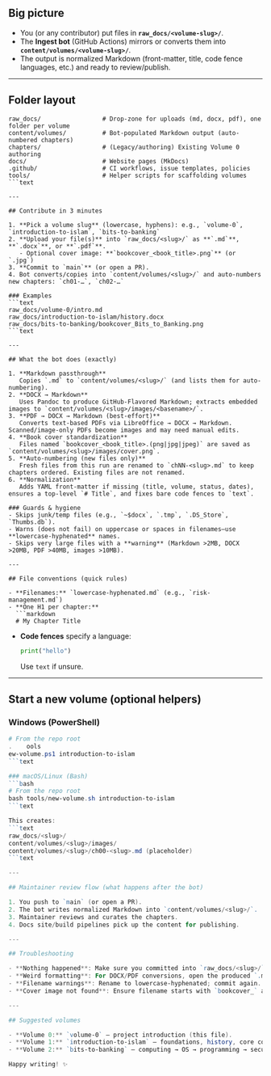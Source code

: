 
## Big picture

- You (or any contributor) put files in **`raw_docs/<volume-slug>/`**.
- The **Ingest bot** (GitHub Actions) mirrors or converts them into **`content/volumes/<volume-slug>/`**.
- The output is normalized Markdown (front-matter, title, code fence languages, etc.) and ready to review/publish.

---

## Folder layout

```text
raw_docs/                 # Drop-zone for uploads (md, docx, pdf), one folder per volume
content/volumes/          # Bot-populated Markdown output (auto-numbered chapters)
chapters/                 # (Legacy/authoring) Existing Volume 0 authoring
docs/                     # Website pages (MkDocs)
.github/                  # CI workflows, issue templates, policies
tools/                    # Helper scripts for scaffolding volumes
```text

---

## Contribute in 3 minutes

1. **Pick a volume slug** (lowercase, hyphens): e.g., `volume-0`, `introduction-to-islam`, `bits-to-banking`  
2. **Upload your file(s)** into `raw_docs/<slug>/` as **`.md`**, **`.docx`**, or **`.pdf`**.  
   - Optional cover image: **`bookcover_<book_title>.png`** (or `.jpg`)  
3. **Commit to `main`** (or open a PR).  
4. Bot converts/copies into `content/volumes/<slug>/` and auto-numbers new chapters: `ch01-…`, `ch02-…`

### Examples
```text
raw_docs/volume-0/intro.md
raw_docs/introduction-to-islam/history.docx
raw_docs/bits-to-banking/bookcover_Bits_to_Banking.png
```text

---

## What the bot does (exactly)

1. **Markdown passthrough**  
   Copies `.md` to `content/volumes/<slug>/` (and lists them for auto-numbering).
2. **DOCX → Markdown**  
   Uses Pandoc to produce GitHub-Flavored Markdown; extracts embedded images to `content/volumes/<slug>/images/<basename>/`.
3. **PDF → DOCX → Markdown (best-effort)**  
   Converts text-based PDFs via LibreOffice → DOCX → Markdown. Scanned/image-only PDFs become images and may need manual edits.
4. **Book cover standardization**  
   Files named `bookcover_<book_title>.(png|jpg|jpeg)` are saved as `content/volumes/<slug>/images/cover.png`.
5. **Auto-numbering (new files only)**  
   Fresh files from this run are renamed to `chNN-<slug>.md` to keep chapters ordered. Existing files are not renamed.
6. **Normalization**  
   Adds YAML front-matter if missing (title, volume, status, dates), ensures a top-level `# Title`, and fixes bare code fences to `text`.

### Guards & hygiene
- Skips junk/temp files (e.g., `~$docx`, `.tmp`, `.DS_Store`, `Thumbs.db`).
- Warns (does not fail) on uppercase or spaces in filenames—use **lowercase-hyphenated** names.
- Skips very large files with a **warning** (Markdown >2MB, DOCX >20MB, PDF >40MB, images >10MB).

---

## File conventions (quick rules)

- **Filenames:** `lowercase-hyphenated.md` (e.g., `risk-management.md`)  
- **One H1 per chapter:**  
  ```markdown
  # My Chapter Title
  ```
- **Code fences** specify a language:  
  ```python
  print("hello")
  ```
  Use `text` if unsure.

---

## Start a new volume (optional helpers)

### Windows (PowerShell)
```powershell
# From the repo root
.    ools
ew-volume.ps1 introduction-to-islam
```text

### macOS/Linux (Bash)
```bash
# From the repo root
bash tools/new-volume.sh introduction-to-islam
```text

This creates:
```text
raw_docs/<slug>/
content/volumes/<slug>/images/
content/volumes/<slug>/ch00-<slug>.md (placeholder)
```text

---

## Maintainer review flow (what happens after the bot)

1. You push to `main` (or open a PR).  
2. The bot writes normalized Markdown into `content/volumes/<slug>/`.  
3. Maintainer reviews and curates the chapters.  
4. Docs site/build pipelines pick up the content for publishing.

---

## Troubleshooting

- **Nothing happened**: Make sure you committed into `raw_docs/<slug>/` and the file isn’t too large. Check Actions → *Ingest* logs.  
- **Weird formatting**: For DOCX/PDF conversions, open the produced `.md` in `content/volumes/<slug>/` and adjust manually.  
- **Filename warnings**: Rename to lowercase-hyphenated; commit again.  
- **Cover image not found**: Ensure filename starts with `bookcover_` and is `.png`/`.jpg` in the same `raw_docs/<slug>/` folder.

---

## Suggested volumes

- **Volume 0:** `volume-0` — project introduction (this file).
- **Volume 1:** `introduction-to-islam` — foundations, history, core concepts.
- **Volume 2:** `bits-to-banking` — computing → OS → programming → security → finance.

Happy writing! ✨
